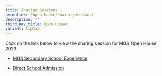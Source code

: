 ```yaml
---
title: Sharing Sessions
permalink: /open-house/sharingsessions/
description: ""
third_nav_title: Open House
variant: tiptap
---
```

<p>Click on the link below to view the sharing session for MGS Open House 2023:</p><ul data-tight="true" class="tight"><li><p><a href="https://www.youtube.com/watch?v=dH6drlzi5Ic" rel="noopener noreferrer nofollow" target="_blank">MGS Secondary School Experience</a></p></li><li><p><a href="https://www.youtube.com/watch?v=Ta-jTaZmozA" rel="noopener noreferrer nofollow" target="_blank">Direct School Admission</a></p></li></ul><p></p>